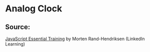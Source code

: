 # Analog Clock

## Source:
[JavaScript Essential Training](https://www.linkedin.com/learning/javascript-essential-training-3/create-an-analog-clock-project-breakdown) by Morten Rand-Hendriksen (LinkedIn Learning)
